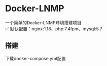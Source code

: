 # Docker-LNMP
一个简单的Docker-LNMP环境搭建项目</br>
✅ 默认配置：nginx:1.18、php:7.4fpm、mysql:5.7

## 搭建
下载docker-compose.yml配置
